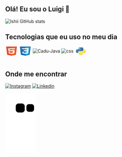 ## Olá! Eu sou o Luigi 👋




![Ishii GitHub stats](https://github-readme-stats.vercel.app/api?username=luigishii&show_icons=true&theme=dracula&count_private=true)



## Tecnologias que eu uso no meu dia

<div style="display: inline_block">
  <img align="center" alt="Cadu-HTML" height="30" width="40" src="https://raw.githubusercontent.com/devicons/devicon/master/icons/html5/html5-original.svg">
  <img align="center" alt="Cadu-CSS" height="30" width="40" src="https://raw.githubusercontent.com/devicons/devicon/master/icons/css3/css3-original.svg">
  <img align="center" alt="Cadu-Java" height="30" width="40" src="https://raw.githubusercontent.com/jmnote/z-icons/master/svg/java.svg">
  <img align="center" alt="css" src="https://img.shields.io/badge/MySQL-00000F?style=for-the-badge&logo=mysql&logoColor=white" />
  <img align="center" alt="Cadu-Python" height="30" width="40" src="https://raw.githubusercontent.com/devicons/devicon/master/icons/python/python-original.svg">
</div><br/>

## Onde me encontrar

[![Instagram](https://img.shields.io/badge/Instagram-E4405F?style=for-the-badge&logo=instagram&logoColor=white)](https://instagram.com/luigishii)
[![Linkedin](	https://img.shields.io/badge/LinkedIn-0077B5?style=for-the-badge&logo=linkedin&logoColor=white)](https://www.linkedin.com/in/luigi-ishii-055136236/)

![snake gif](https://github.com/RafCarrasco/RafCarrasco/blob/output/github-contribution-grid-snake.svg)
